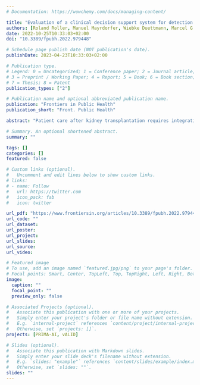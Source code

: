 ```yaml
---
# Documentation: https://wowchemy.com/docs/managing-content/

title: "Evaluation of a clinical decision support system for detection of patients at risk after kidney transplantation"
authors: [Roland Roller, Manuel Mayrdorfer, Wiebke Duettmann, Marcel G. Naik, Danilo Schmidt, Fabian Halleck, Patrik Hummel, Aljoscha Burchardt, Sebastian Möller, Peter Dabrock, Bilgin Osmanodja, Klemens Budde]
date: 2022-10-25T10:33:03+02:00
doi: "10.3389/fpubh.2022.979448"

# Schedule page publish date (NOT publication's date).
publishDate: 2023-04-23T10:33:03+02:00

# Publication type.
# Legend: 0 = Uncategorized; 1 = Conference paper; 2 = Journal article;
# 3 = Preprint / Working Paper; 4 = Report; 5 = Book; 6 = Book section;
# 7 = Thesis; 8 = Patent
publication_types: ["2"]

# Publication name and optional abbreviated publication name.
publication: "Frontiers in Public Health"
publication_short: "Front. Public Health"

abstract: "Patient care after kidney transplantation requires integration of complex information to make informed decisions on risk constellations. Many machine learning models have been developed for detecting patient outcomes in the past years. However, performance metrics alone do not determine practical utility. We present a newly developed clinical decision support system (CDSS) for detection of patients at risk for rejection and death-censored graft failure. The CDSS is based on clinical routine data including 1,516 kidney transplant recipients and more than 100,000 data points. In a reader study we compare the performance of physicians at a nephrology department with and without the CDSS. Internal validation shows AUC-ROC scores of 0.83 for rejection, and 0.95 for graft failure. The reader study shows that predictions by physicians converge toward the CDSS. However, performance does not improve (AUC–ROC; 0.6413 vs. 0.6314 for rejection; 0.8072 vs. 0.7778 for graft failure). Finally, the study shows that the CDSS detects partially different patients at risk compared to physicians. This indicates that the combination of both, medical professionals and a CDSS might help detect more patients at risk for graft failure. However, the question of how to integrate such a system efficiently into clinical practice remains open."

# Summary. An optional shortened abstract.
summary: ""

tags: []
categories: []
featured: false

# Custom links (optional).
#   Uncomment and edit lines below to show custom links.
# links:
# - name: Follow
#   url: https://twitter.com
#   icon_pack: fab
#   icon: twitter

url_pdf: "https://www.frontiersin.org/articles/10.3389/fpubh.2022.979448"
url_code: ""
url_dataset:
url_poster:
url_project:
url_slides:
url_source:
url_video:

# Featured image
# To use, add an image named `featured.jpg/png` to your page's folder. 
# Focal points: Smart, Center, TopLeft, Top, TopRight, Left, Right, BottomLeft, Bottom, BottomRight.
image:
  caption: ""
  focal_point: ""
  preview_only: false

# Associated Projects (optional).
#   Associate this publication with one or more of your projects.
#   Simply enter your project's folder or file name without extension.
#   E.g. `internal-project` references `content/project/internal-project/index.md`.
#   Otherwise, set `projects: []`.
projects: [PRIMA-AI, vALID]

# Slides (optional).
#   Associate this publication with Markdown slides.
#   Simply enter your slide deck's filename without extension.
#   E.g. `slides: "example"` references `content/slides/example/index.md`.
#   Otherwise, set `slides: ""`.
slides: ""
---
```


